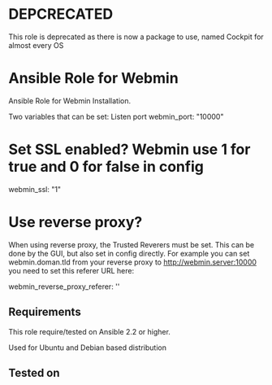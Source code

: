 DEPCRECATED
===========
This role is deprecated as there is now a package to use,  named Cockpit for almost every OS


Ansible Role for Webmin
=======================

Ansible Role for Webmin Installation.

Two variables that can be set:
Listen port
webmin_port: "10000"

# Set SSL enabled?  Webmin use 1 for true and 0 for false in config
webmin_ssl: "1"

# Use reverse proxy?
When using reverse proxy, the Trusted Reverers must be set. This can be done by the GUI, but also set in config directly. For example you can set webmin.doman.tld from your reverse proxy to http://webmin.server:10000 you need to set this referer URL here:

webmin_reverse_proxy_referer: ''


Requirements
------------

This role require/tested on Ansible 2.2 or higher.

Used for Ubuntu and Debian based distribution

Tested on
---------



